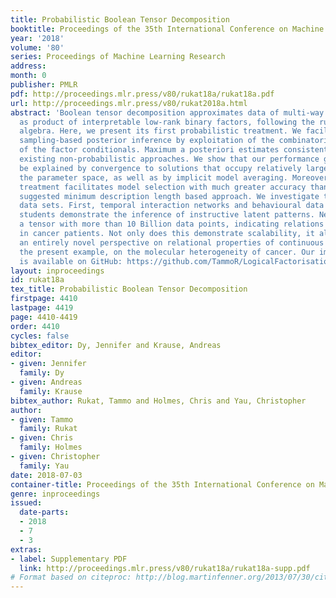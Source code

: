 ```yaml
---
title: Probabilistic Boolean Tensor Decomposition
booktitle: Proceedings of the 35th International Conference on Machine Learning
year: '2018'
volume: '80'
series: Proceedings of Machine Learning Research
address: 
month: 0
publisher: PMLR
pdf: http://proceedings.mlr.press/v80/rukat18a/rukat18a.pdf
url: http://proceedings.mlr.press/v80/rukat2018a.html
abstract: 'Boolean tensor decomposition approximates data of multi-way binary relationships
  as product of interpretable low-rank binary factors, following the rules Boolean
  algebra. Here, we present its first probabilistic treatment. We facilitate scalable
  sampling-based posterior inference by exploitation of the combinatorial structure
  of the factor conditionals. Maximum a posteriori estimates consistently outperform
  existing non-probabilistic approaches. We show that our performance gains can partially
  be explained by convergence to solutions that occupy relatively large regions of
  the parameter space, as well as by implicit model averaging. Moreover, the Bayesian
  treatment facilitates model selection with much greater accuracy than the previously
  suggested minimum description length based approach. We investigate three real-world
  data sets. First, temporal interaction networks and behavioural data of university
  students demonstrate the inference of instructive latent patterns. Next, we decompose
  a tensor with more than 10 Billion data points, indicating relations of gene expression
  in cancer patients. Not only does this demonstrate scalability, it also provides
  an entirely novel perspective on relational properties of continuous data and, in
  the present example, on the molecular heterogeneity of cancer. Our implementation
  is available on GitHub: https://github.com/TammoR/LogicalFactorisationMachines'
layout: inproceedings
id: rukat18a
tex_title: Probabilistic Boolean Tensor Decomposition
firstpage: 4410
lastpage: 4419
page: 4410-4419
order: 4410
cycles: false
bibtex_editor: Dy, Jennifer and Krause, Andreas
editor:
- given: Jennifer
  family: Dy
- given: Andreas
  family: Krause
bibtex_author: Rukat, Tammo and Holmes, Chris and Yau, Christopher
author:
- given: Tammo
  family: Rukat
- given: Chris
  family: Holmes
- given: Christopher
  family: Yau
date: 2018-07-03
container-title: Proceedings of the 35th International Conference on Machine Learning
genre: inproceedings
issued:
  date-parts:
  - 2018
  - 7
  - 3
extras:
- label: Supplementary PDF
  link: http://proceedings.mlr.press/v80/rukat18a/rukat18a-supp.pdf
# Format based on citeproc: http://blog.martinfenner.org/2013/07/30/citeproc-yaml-for-bibliographies/
---
```

